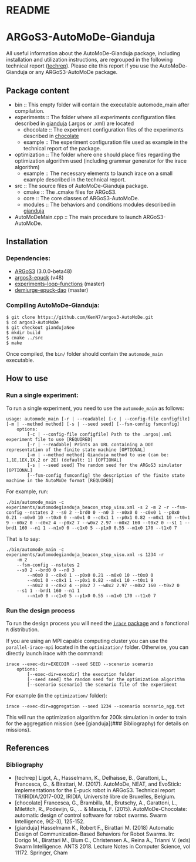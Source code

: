 # README
ARGoS3-AutoMoDe-Gianduja
=====================

All useful information about the AutoMoDe-Gianduja package, including
installation and utilization instructions, are regrouped in the
following technical report ([techrep](#bibliography)). Please cite this report if
you use the AutoMoDe-Gianduja or any ARGoS3-AutoMoDe package.

## Package content

- bin :: This empty folder will contain the executable automode_main
after compilation.
- experiments :: The folder where all experiments configuration files
described in [gianduja](#bibliography) (.argos or .xml) are located
    - chocolate :: The experiment configuration files of the
        experiments described in [chocolate](#bibliography)
    - example :: The experiment configuration file used as example in
        the technical report of the package.
- optimization :: The folder where one should place files regarding
    the optimization algorithm used (including grammar generator for
    the irace algorithm)
    - example :: The necessary elements to launch irace on a small example described in the technical report.
- src :: The source files of AutoMoDe-Gianduja package.
    - cmake :: The .cmake files for ARGoS3.
    - core :: The core classes of ARGoS3-AutoMoDe.
    - modules :: The behaviors and conditions modules described in [gianduja](#bibliography)
- AutoMoDeMain.cpp :: The main procedure to launch ARGoS3-AutoMoDe.


## Installation
### Dependencies:
- [ARGoS3](https://github.com/ilpincy/argos3) (3.0.0-beta48)
- [argos3-epuck](https://github.com/demiurge-project/argos3-epuck) (v48)
- [experiments-loop-functions](https://github.com/demiurge-project/experiments-loop-functions) (master)
- [demiurge-epuck-dao](https://github.com/demiurge-project/demiurge-epuck-dao) (master)

### Compiling AutoMoDe-Gianduja:
    $ git clone https://github.com/KenN7/argos3-AutoMoDe.git
    $ cd argos3-AutoMoDe
    $ git checkout giandujaNeo
    $ mkdir build
    $ cmake ../src
    $ make

Once compiled, the `bin/` folder should contain the `automode_main`
executable.

## How to use
### Run a single experiment:
To run a single experiment, you need to use the `automode_main`
as follows:

    usage: automode_main [-r | --readable] [-c | --config-file configfile] [-m | --method method] [-s | --seed seed] [--fsm-config fsmconfig]
        options:
            [-c | --config-file configfile] Path to the .argos|.xml experiment file to use [REQUIRED]
            [-r | --readable] Prints an URL containing a DOT representation of the finite state machine [OPTIONAL]
            [-m | --method method] Gianduja method to use (can be: 1,1E,1EX,1X,2 or 2E) (default: 1) [OPTIONAL]
            [-s | --seed seed] The random seed for the ARGoS3 simulator [OPTIONAL]
            [--fsm-config fsmconfig] the description of the finite state machine in the AutoMoDe format [REQUIRED]

For example, run:

    ./bin/automode_main -c experiments/automodegianduja_beacon_stop_visu.xml -s 2 -m 2 -r --fsm-config --nstates 2 --s0 2 --brd0 0 --n0 3 --n0x0 0 --c0x0 1 --p0x0 0.21 --m0x0 10 --t0x0 0 --n0x1 0 --c0x1 1 --p0x1 0.82 --m0x1 10 --t0x1 9 --n0x2 0 --c0x2 4 --p0x2 7 --w0x2 2.97 --m0x2 160 --t0x2 0 --s1 1 --brd1 160 --n1 1 --n1x0 0 --c1x0 5 --p1x0 0.55 --m1x0 170 --t1x0 7

That is to say:

    ./bin/automode_main -c experiments/automodegianduja_beacon_stop_visu.xml -s 1234 -r
        -m 2
        --fsm-config --nstates 2
        --s0 2 --brd0 0 --n0 3
            --n0x0 0 --c0x0 1 --p0x0 0.21 --m0x0 10 --t0x0 0
            --n0x1 0 --c0x1 1 --p0x1 0.82 --m0x1 10 --t0x1 9
            --n0x2 0 --c0x2 4 --p0x2 7 --w0x2 2.97 --m0x2 160 --t0x2 0
        --s1 1 --brd1 160 --n1 1
            --n1x0 0 --c1x0 5 --p1x0 0.55 --m1x0 170 --t1x0 7

### Run the design process
To run the design process you will need the
[`irace` package](http://iridia.ulb.ac.be/irace/) and a
fonctional `R` distribution.

If you are using an MPI capable computing cluster you can use the
`parallel-irace-mpi` located in the `optimization/` folder.
Otherwise, you can directly launch irace with the command:

    irace --exec-dir=EXECDIR --seed SEED --scenario scenario
        options:
            [--exec-dir=execdir] the execution folder
            [--seed seed] the random seed for the optimization algorithm
            [--scenario scenario] the scenario file of the experiment

For example (in the `optimization/` folder):

    irace --exec-dir=aggregation --seed 1234 --scenario scenario_agg.txt

This will run the optimization algorithm for 200k simulation in order
to train for the aggregation mission (see [gianduja](### Bibliography) for details
on missions).



## References
### Bibliography

- [techrep] Ligot, A., Hasselmann, K., Delhaisse, B., Garattoni, L., Francesca, G., & Birattari, M. (2017). AutoMoDe, NEAT, and EvoStick: implementations for the E-puck robot in ARGoS3. Technical report TR/IRIDIA/2017-002, IRIDIA, Université libre de Bruxelles, Belgium.
- [chocolate] Francesca, G., Brambilla, M., Brutschy, A., Garattoni, L., Miletitch, R., Podevijn, G., ... & Mascia, F. (2015). AutoMoDe-Chocolate: automatic design of control software for robot swarms. Swarm Intelligence, 9(2-3), 125-152.
- [gianduja] Hasselmann K., Robert F., Birattari M. (2018) Automatic Design of Communication-Based Behaviors for Robot Swarms. In: Dorigo M., Birattari M., Blum C., Christensen A., Reina A., Trianni V. (eds) Swarm Intelligence. ANTS 2018. Lecture Notes in Computer Science, vol 11172. Springer, Cham
